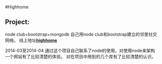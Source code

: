 #Highhome
## Project:
node club+bootstrap+mongodb
自己用node club和bootstrap建立的邻里社交网络。
线上地址[**highhome**](http://highhome.org/)

2014-03至2014-04 
通过这个项目自己联系了node的使用，对使用node来架构一个网站有了比较清楚的体验。
对在项目中用到的几个库有了比较清楚的认识。





